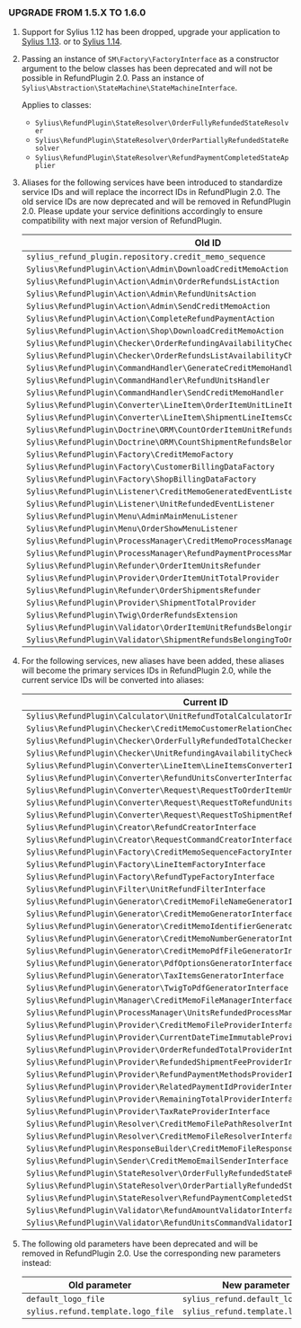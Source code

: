 ### UPGRADE FROM 1.5.X TO 1.6.0

1. Support for Sylius 1.12 has been dropped, upgrade your application to [Sylius 1.13](https://github.com/Sylius/Sylius/blob/1.13/UPGRADE-1.13.md).
   or to [Sylius 1.14](https://github.com/Sylius/Sylius/blob/1.14/UPGRADE-1.14.md).

1. Passing an instance of `SM\Factory\FactoryInterface` as a constructor argument to the below classes has been deprecated 
   and will not be possible in RefundPlugin 2.0. Pass an instance of `Sylius\Abstraction\StateMachine\StateMachineInterface`.

   Applies to classes:
   - `Sylius\RefundPlugin\StateResolver\OrderFullyRefundedStateResolver`
   - `Sylius\RefundPlugin\StateResolver\OrderPartiallyRefundedStateResolver`
   - `Sylius\RefundPlugin\StateResolver\RefundPaymentCompletedStateApplier`

1. Aliases for the following services have been introduced to standardize service IDs and will replace the incorrect IDs 
   in RefundPlugin 2.0. The old service IDs are now deprecated and will be removed in RefundPlugin 2.0. 
   Please update your service definitions accordingly to ensure compatibility with next major version of RefundPlugin.

   | Old ID                                                                            | New ID                                                                              |
   |-----------------------------------------------------------------------------------|-------------------------------------------------------------------------------------|
   | `sylius_refund_plugin.repository.credit_memo_sequence`                            | `sylius_refund.repository.credit_memo_sequence`                                     |
   | `Sylius\RefundPlugin\Action\Admin\DownloadCreditMemoAction`                       | `sylius_refund.controller.admin.download_credit_memo`                               |
   | `Sylius\RefundPlugin\Action\Admin\OrderRefundsListAction`                         | `sylius_refund.controller.admin.order_refunds_list`                                 |
   | `Sylius\RefundPlugin\Action\Admin\RefundUnitsAction`                              | `sylius_refund.controller.admin.refund_units`                                       |
   | `Sylius\RefundPlugin\Action\Admin\SendCreditMemoAction`                           | `sylius_refund.controller.admin.send_credit_memo`                                   |
   | `Sylius\RefundPlugin\Action\CompleteRefundPaymentAction`                          | `sylius_refund.controller.complete_refund_payment`                                  |
   | `Sylius\RefundPlugin\Action\Shop\DownloadCreditMemoAction`                        | `sylius_refund.controller.shop.download_credit_memo`                                |
   | `Sylius\RefundPlugin\Checker\OrderRefundingAvailabilityChecker`                   | `sylius_refund.checker.order_refunding_availability`                                |
   | `Sylius\RefundPlugin\Checker\OrderRefundsListAvailabilityChecker`                 | `sylius_refund.checker.order_refunds_list_availability`                             |
   | `Sylius\RefundPlugin\CommandHandler\GenerateCreditMemoHandler`                    | `sylius_refund.command_handler.generate_credit_memo`                                |
   | `Sylius\RefundPlugin\CommandHandler\RefundUnitsHandler`                           | `sylius_refund.command_handler.refund_units`                                        |
   | `Sylius\RefundPlugin\CommandHandler\SendCreditMemoHandler`                        | `sylius_refund.command_handler.send_credit_memo`                                    |
   | `Sylius\RefundPlugin\Converter\LineItem\OrderItemUnitLineItemsConverter`          | `sylius_refund.converter.line_items.order_item_unit`                                |
   | `Sylius\RefundPlugin\Converter\LineItem\ShipmentLineItemsConverter`               | `sylius_refund.converter.line_items.shipment`                                       |
   | `Sylius\RefundPlugin\Doctrine\ORM\CountOrderItemUnitRefundsBelongingToOrderQuery` | `sylius_refund.doctrine.orm.query.count_order_item_unit_refunds_belonging_to_order` |
   | `Sylius\RefundPlugin\Doctrine\ORM\CountShipmentRefundsBelongingToOrderQuery`      | `sylius_refund.doctrine.orm.query.count_shipment_refunds_belonging_to_order`        |
   | `Sylius\RefundPlugin\Factory\CreditMemoFactory`                                   | `sylius_refund.custom_factory.credit_memo`                                          |
   | `Sylius\RefundPlugin\Factory\CustomerBillingDataFactory`                          | `sylius_refund.custom_factory.customer_billing_data`                                |
   | `Sylius\RefundPlugin\Factory\ShopBillingDataFactory`                              | `sylius_refund.custom_factory.shop_billing_data`                                    |
   | `Sylius\RefundPlugin\Listener\CreditMemoGeneratedEventListener`                   | `sylius_refund.listener.credit_memo_generated`                                      |
   | `Sylius\RefundPlugin\Listener\UnitRefundedEventListener`                          | `sylius_refund.listener.unit_refunded`                                              |
   | `Sylius\RefundPlugin\Menu\AdminMainMenuListener`                                  | `sylius_refund.listener.admin_main_menu`                                            |
   | `Sylius\RefundPlugin\Menu\OrderShowMenuListener`                                  | `sylius_refund.listener.order_show_menu`                                            |
   | `Sylius\RefundPlugin\ProcessManager\CreditMemoProcessManager`                     | `sylius_refund.process_manager.credit_memo`                                         |
   | `Sylius\RefundPlugin\ProcessManager\RefundPaymentProcessManager`                  | `sylius_refund.process_manager.refund_payment`                                      |
   | `Sylius\RefundPlugin\Refunder\OrderItemUnitsRefunder`                             | `sylius_refund.refunder.order_item_units`                                           |
   | `Sylius\RefundPlugin\Provider\OrderItemUnitTotalProvider`                         | `sylius_refund.provider.order_item_unit_total`                                      |
   | `Sylius\RefundPlugin\Refunder\OrderShipmentsRefunder`                             | `sylius_refund.refunder.order_shipments`                                            |
   | `Sylius\RefundPlugin\Provider\ShipmentTotalProvider`                              | `sylius_refund.provider.shipment_total`                                             |
   | `Sylius\RefundPlugin\Twig\OrderRefundsExtension`                                  | `sylius_refund.twig.extension.order_refunds`                                        |
   | `Sylius\RefundPlugin\Validator\OrderItemUnitRefundsBelongingToOrderValidator`     | `sylius_refund.validator.order_item_unit_refunds_belonging_to_order`                |
   | `Sylius\RefundPlugin\Validator\ShipmentRefundsBelongingToOrderValidator`          | `sylius_refund.validator.shipment_refunds_belonging_to_order`                       |

1. For the following services, new aliases have been added, these aliases will become the primary services IDs 
   in RefundPlugin 2.0, while the current service IDs will be converted into aliases:

   | Current ID                                                                       | New Alias                                                       |
   |----------------------------------------------------------------------------------|-----------------------------------------------------------------|
   | `Sylius\RefundPlugin\Calculator\UnitRefundTotalCalculatorInterface`              | `sylius_refund.calculator.unit_refund_total`                    |
   | `Sylius\RefundPlugin\Checker\CreditMemoCustomerRelationCheckerInterface`         | `sylius_refund.checker.credit_memo_customer_relation`           |
   | `Sylius\RefundPlugin\Checker\OrderFullyRefundedTotalCheckerInterface`            | `sylius_refund.checker.order_fully_refunded_total`              |
   | `Sylius\RefundPlugin\Checker\UnitRefundingAvailabilityCheckerInterface`          | `sylius_refund.checker.unit_refunding_availability`             |
   | `Sylius\RefundPlugin\Converter\LineItem\LineItemsConverterInterface`             | `sylius_refund.converter.line_items`                            |
   | `Sylius\RefundPlugin\Converter\RefundUnitsConverterInterface`                    | `sylius_refund.converter.refund_units`                          |
   | `Sylius\RefundPlugin\Converter\Request\RequestToOrderItemUnitRefundConverter`    | `sylius_refund.converter.request_to_order_item_unit_refund`     |
   | `Sylius\RefundPlugin\Converter\Request\RequestToRefundUnitsConverterInterface`   | `sylius_refund.converter.request_to_refund_units`               |
   | `Sylius\RefundPlugin\Converter\Request\RequestToShipmentRefundConverter`         | `sylius_refund.converter.request_to_shipment_refund`            |
   | `Sylius\RefundPlugin\Creator\RefundCreatorInterface`                             | `sylius_refund.creator.refund`                                  |
   | `Sylius\RefundPlugin\Creator\RequestCommandCreatorInterface`                     | `sylius_refund.creator.request_command`                         |
   | `Sylius\RefundPlugin\Factory\CreditMemoSequenceFactoryInterface`                 | `sylius_refund.factory.credit_memo_sequence`                    |
   | `Sylius\RefundPlugin\Factory\LineItemFactoryInterface`                           | `sylius_refund.factory.line_item`                               |
   | `Sylius\RefundPlugin\Factory\RefundTypeFactoryInterface`                         | `sylius_refund.factory.refund_type`                             |
   | `Sylius\RefundPlugin\Filter\UnitRefundFilterInterface`                           | `sylius_refund.filter.unit_refund`                              |
   | `Sylius\RefundPlugin\Generator\CreditMemoFileNameGeneratorInterface`             | `sylius_refund.generator.credit_memo_file_name`                 |
   | `Sylius\RefundPlugin\Generator\CreditMemoGeneratorInterface`                     | `sylius_refund.generator.credit_memo`                           |
   | `Sylius\RefundPlugin\Generator\CreditMemoIdentifierGeneratorInterface`           | `sylius_refund.generator.credit_memo_identifier`                |
   | `Sylius\RefundPlugin\Generator\CreditMemoNumberGeneratorInterface`               | `sylius_refund.generator.credit_memo_number`                    |
   | `Sylius\RefundPlugin\Generator\CreditMemoPdfFileGeneratorInterface`              | `sylius_refund.generator.credit_memo_pdf_file`                  |
   | `Sylius\RefundPlugin\Generator\PdfOptionsGeneratorInterface`                     | `sylius_refund.generator.pdf_options`                           |
   | `Sylius\RefundPlugin\Generator\TaxItemsGeneratorInterface`                       | `sylius_refund.generator.tax_items`                             |
   | `Sylius\RefundPlugin\Generator\TwigToPdfGeneratorInterface`                      | `sylius_refund.generator.twig_to_pdf`                           |
   | `Sylius\RefundPlugin\Manager\CreditMemoFileManagerInterface`                     | `sylius_refund.manager.credit_memo_file`                        |
   | `Sylius\RefundPlugin\ProcessManager\UnitsRefundedProcessManagerInterface`        | `sylius_refund.process_manager.units_refunded`                  |
   | `Sylius\RefundPlugin\Provider\CreditMemoFileProviderInterface`                   | `sylius_refund.provider.credit_memo_file`                       |
   | `Sylius\RefundPlugin\Provider\CurrentDateTimeImmutableProviderInterface`         | `sylius_refund.provider.current_date_time_immutable`            |
   | `Sylius\RefundPlugin\Provider\OrderRefundedTotalProviderInterface`               | `sylius_refund.provider.order_refunded_total`                   |
   | `Sylius\RefundPlugin\Provider\RefundedShipmentFeeProviderInterface`              | `sylius_refund.provider.refunded_shipment_fee`                  |
   | `Sylius\RefundPlugin\Provider\RefundPaymentMethodsProviderInterface`             | `sylius_refund.provider.refund_payment_methods`                 |
   | `Sylius\RefundPlugin\Provider\RelatedPaymentIdProviderInterface`                 | `sylius_refund.provider.related_payment_id`                     |
   | `Sylius\RefundPlugin\Provider\RemainingTotalProviderInterface`                   | `sylius_refund.provider.remaining_total`                        |
   | `Sylius\RefundPlugin\Provider\TaxRateProviderInterface`                          | `sylius_refund.provider.tax_rate`                               |
   | `Sylius\RefundPlugin\Resolver\CreditMemoFilePathResolverInterface`               | `sylius_refund.resolver.credit_memo_file_path`                  |
   | `Sylius\RefundPlugin\Resolver\CreditMemoFileResolverInterface`                   | `sylius_refund.resolver.credit_memo_file`                       |
   | `Sylius\RefundPlugin\ResponseBuilder\CreditMemoFileResponseBuilderInterface`     | `sylius_refund.response_builder.credit_memo_file`               |
   | `Sylius\RefundPlugin\Sender\CreditMemoEmailSenderInterface`                      | `sylius_refund.email_sender.credit_memo`                        |
   | `Sylius\RefundPlugin\StateResolver\OrderFullyRefundedStateResolverInterface`     | `sylius_refund.state_resolver.order_fully_refunded`             |
   | `Sylius\RefundPlugin\StateResolver\OrderPartiallyRefundedStateResolverInterface` | `sylius_refund.state_resolver.order_partially_refunded`         |
   | `Sylius\RefundPlugin\StateResolver\RefundPaymentCompletedStateApplierInterface`  | `sylius_refund.state_resolver.refund_payment_completed_applier` |
   | `Sylius\RefundPlugin\Validator\RefundAmountValidatorInterface`                   | `sylius_refund.validator.refund_amount`                         |
   | `Sylius\RefundPlugin\Validator\RefundUnitsCommandValidatorInterface`             | `sylius_refund.validator.refund_units_command`                  |

1. The following old parameters have been deprecated and will be removed in RefundPlugin 2.0. Use the corresponding new parameters instead:

   | Old parameter                      | New parameter                      | 
   |------------------------------------|------------------------------------|
   | `default_logo_file`                | `sylius_refund.default_logo_file`  |
   | `sylius.refund.template.logo_file` | `sylius_refund.template.logo_file` |
